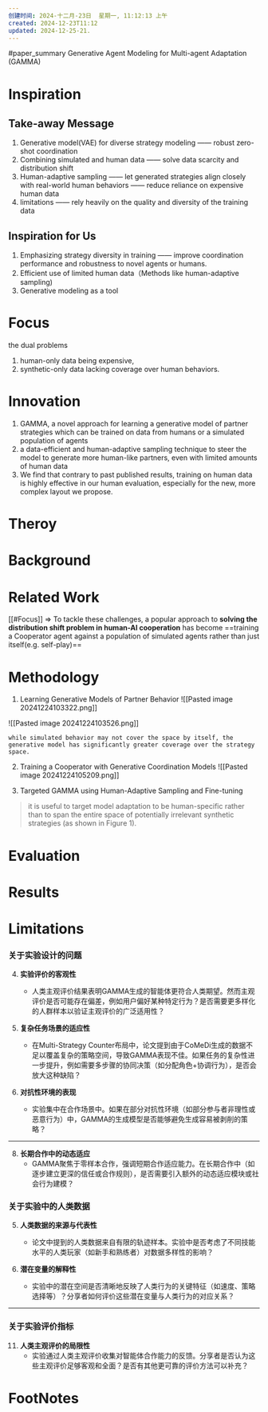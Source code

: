 ```yaml
---
创建时间: 2024-十二月-23日  星期一, 11:12:13 上午
created: 2024-12-23T11:12
updated: 2024-12-25-21.
---
```

#paper_summary 
Generative Agent Modeling for Multi-agent Adaptation (GAMMA)
# Inspiration

## Take-away Message

1. Generative model(VAE) for diverse strategy modeling —— robust  zero-shot coordination
2. Combining simulated and human data —— solve data scarcity and distribution shift
3. Human-adaptive sampling —— let generated strategies align closely with real-world human behaviors ——  reduce reliance on expensive human data
4. limitations —— rely heavily on the quality and diversity of the training data



## Inspiration for Us

1. Emphasizing strategy diversity in training —— improve coordination performance and robustness to novel agents or humans.
2. Efficient use of limited human data（Methods like human-adaptive sampling)
3. Generative modeling as a tool


# Focus
the dual problems 
1) human-only data being expensive, 
2) synthetic-only data lacking coverage over human behaviors.


# Innovation
1. GAMMA, a novel approach for learning a generative model of partner strategies which can be trained on data from humans or a simulated population of agents
2. a data-efficient and human-adaptive sampling technique to steer the model to generate more human-like partners, even with limited amounts of human data
3. We find that contrary to past published results, training on human data is highly effective in our human evaluation, especially for the new, more complex layout we propose.


# Theroy



# Background



# Related Work
[[#Focus]] $\Longrightarrow$ To tackle these challenges, a popular approach to **solving the distribution shift problem in human-AI cooperation** has become ==training a Cooperator agent against a population of simulated agents rather than just itself(e.g. self-play)==





# Methodology

1. Learning Generative Models of Partner Behavior
![[Pasted image 20241224103322.png]]

![[Pasted image 20241224103526.png]]

```ad-success
while simulated behavior may not cover the space by itself, the generative model has significantly greater coverage over the strategy space.

```

2.  Training a Cooperator with Generative Coordination Models
![[Pasted image 20241224105209.png]]

3. Targeted GAMMA using Human-Adaptive Sampling and Fine-tuning
>it is useful to target model adaptation to be human-specific rather than to span the entire space of potentially irrelevant synthetic strategies (as shown in Figure 1).


# Evaluation



# Results



# Limitations

### **关于实验设计的问题**
4. **实验评价的客观性**  
   - 人类主观评价结果表明GAMMA生成的智能体更符合人类期望。然而主观评价是否可能存在偏差，例如用户偏好某种特定行为？是否需要更多样化的人群样本以验证主观评价的广泛适用性？

5. **复杂任务场景的适应性**  
   - 在Multi-Strategy Counter布局中，论文提到由于CoMeDi生成的数据不足以覆盖复杂的策略空间，导致GAMMA表现不佳。如果任务的复杂性进一步提升，例如需要多步骤的协同决策（如分配角色+协调行为），是否会放大这种缺陷？

6. **对抗性环境的表现**  
   - 实验集中在合作场景中。如果在部分对抗性环境（如部分参与者非理性或恶意行为）中，GAMMA的生成模型是否能够避免生成容易被剥削的策略？

---

8. **长期合作中的动态适应**  
   - GAMMA聚焦于零样本合作，强调短期合作适应能力。在长期合作中（如逐步建立更深的信任或合作规则），是否需要引入额外的动态适应模块或社会行为建模？

### **关于实验中的人类数据**
5. **人类数据的来源与代表性**  
   - 论文中提到的人类数据来自有限的轨迹样本。实验中是否考虑了不同技能水平的人类玩家（如新手和熟练者）对数据多样性的影响？

7. **潜在变量的解释性**  
   - 实验中的潜在空间是否清晰地反映了人类行为的关键特征（如速度、策略选择等）？分享者如何评价这些潜在变量与人类行为的对应关系？

---

### **关于实验评价指标**
11. **人类主观评价的局限性**  
    - 实验通过人类主观评价收集对智能体合作能力的反馈。分享者是否认为这些主观评价足够客观和全面？是否有其他更可靠的评价方法可以补充？

# FootNotes
